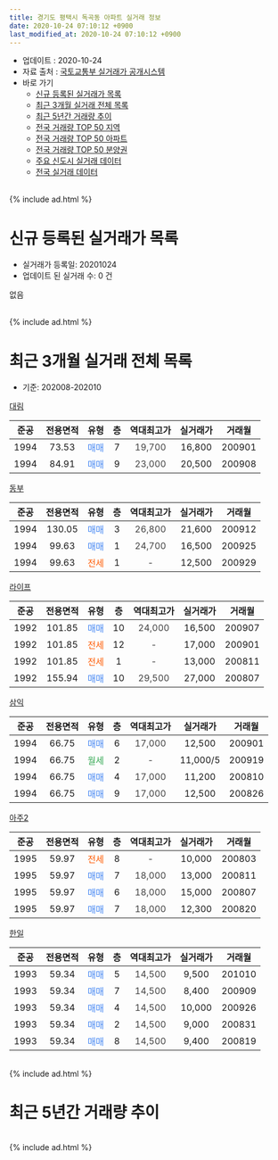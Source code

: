 ```yaml
---
title: 경기도 평택시 독곡동 아파트 실거래 정보
date: 2020-10-24 07:10:12 +0900
last_modified_at: 2020-10-24 07:10:12 +0900
---
```


* 업데이트 : 2020-10-24
* 자료 출처 : [국토교통부 실거래가 공개시스템](http://rt.molit.go.kr)
* 바로 가기
    * [신규 등록된 실거래가 목록](#신규-등록된-실거래가-목록)
    * [최근 3개월 실거래 전체 목록](#최근-3개월-실거래-전체-목록)
    * [최근 5년간 거래량 추이](#최근-5년간-거래량-추이)
    * [전국 거래량 TOP 50 지역](https://inasie.github.io/apt-trade-info/최근-3개월-전국에서-가장-거래가-많이-발생한-지역)
    * [전국 거래량 TOP 50 아파트](https://inasie.github.io/apt-trade-info/최근-3개월-전국에서-가장-거래가-많이-발생한-아파트)
    * [전국 거래량 TOP 50 분양권](https://inasie.github.io/apt-trade-info/최근-3개월-전국에서-가장-거래가-많이-발생한-분양권)
    * [주요 신도시 실거래 데이터](https://inasie.github.io/apt-trade-info/주요-신도시)
    * [전국 실거래 데이터](https://inasie.github.io/apt-trade-info/전국)
<br>
{% include ad.html %}
<br>

# 신규 등록된 실거래가 목록
* 실거래가 등록일: 20201024
* 업데이트 된 실거래 수: 0 건

없음

<br>
{% include ad.html %}
<br>

# 최근 3개월 실거래 전체 목록
* 기준: 202008-202010


[대림](https://search.naver.com/search.naver?query=%EA%B2%BD%EA%B8%B0%EB%8F%84+%ED%8F%89%ED%83%9D%EC%8B%9C+%EB%8F%85%EA%B3%A1%EB%8F%99+%EB%8C%80%EB%A6%BC)

|준공|전용면적|유형|층|역대최고가|실거래가|거래월|
|:---:|:---:|:---:|:---:|:---:|:---:|:---:|
|1994|73.53|<span style="color:#4285f3">매매</span>|7|<span style="color:#444444">19,700</span>|16,800|200901|
|1994|84.91|<span style="color:#4285f3">매매</span>|9|<span style="color:#444444">23,000</span>|20,500|200908|

[동부](https://search.naver.com/search.naver?query=%EA%B2%BD%EA%B8%B0%EB%8F%84+%ED%8F%89%ED%83%9D%EC%8B%9C+%EB%8F%85%EA%B3%A1%EB%8F%99+%EB%8F%99%EB%B6%80)

|준공|전용면적|유형|층|역대최고가|실거래가|거래월|
|:---:|:---:|:---:|:---:|:---:|:---:|:---:|
|1994|130.05|<span style="color:#4285f3">매매</span>|3|<span style="color:#444444">26,800</span>|21,600|200912|
|1994|99.63|<span style="color:#4285f3">매매</span>|1|<span style="color:#444444">24,700</span>|16,500|200925|
|1994|99.63|<span style="color:#ff5a00">전세</span>|1|<span style="color:#444444">-</span>|12,500|200929|

[라이프](https://search.naver.com/search.naver?query=%EA%B2%BD%EA%B8%B0%EB%8F%84+%ED%8F%89%ED%83%9D%EC%8B%9C+%EB%8F%85%EA%B3%A1%EB%8F%99+%EB%9D%BC%EC%9D%B4%ED%94%84)

|준공|전용면적|유형|층|역대최고가|실거래가|거래월|
|:---:|:---:|:---:|:---:|:---:|:---:|:---:|
|1992|101.85|<span style="color:#4285f3">매매</span>|10|<span style="color:#444444">24,000</span>|16,500|200907|
|1992|101.85|<span style="color:#ff5a00">전세</span>|12|<span style="color:#444444">-</span>|17,000|200901|
|1992|101.85|<span style="color:#ff5a00">전세</span>|1|<span style="color:#444444">-</span>|13,000|200811|
|1992|155.94|<span style="color:#4285f3">매매</span>|10|<span style="color:#444444">29,500</span>|27,000|200807|

[삼익](https://search.naver.com/search.naver?query=%EA%B2%BD%EA%B8%B0%EB%8F%84+%ED%8F%89%ED%83%9D%EC%8B%9C+%EB%8F%85%EA%B3%A1%EB%8F%99+%EC%82%BC%EC%9D%B5)

|준공|전용면적|유형|층|역대최고가|실거래가|거래월|
|:---:|:---:|:---:|:---:|:---:|:---:|:---:|
|1994|66.75|<span style="color:#4285f3">매매</span>|6|<span style="color:#444444">17,000</span>|12,500|200901|
|1994|66.75|<span style="color:#34a853">월세</span>|2|<span style="color:#444444">-</span>|11,000/5|200919|
|1994|66.75|<span style="color:#4285f3">매매</span>|4|<span style="color:#444444">17,000</span>|11,200|200810|
|1994|66.75|<span style="color:#4285f3">매매</span>|9|<span style="color:#444444">17,000</span>|12,500|200826|

[아주2](https://search.naver.com/search.naver?query=%EA%B2%BD%EA%B8%B0%EB%8F%84+%ED%8F%89%ED%83%9D%EC%8B%9C+%EB%8F%85%EA%B3%A1%EB%8F%99+%EC%95%84%EC%A3%BC2)

|준공|전용면적|유형|층|역대최고가|실거래가|거래월|
|:---:|:---:|:---:|:---:|:---:|:---:|:---:|
|1995|59.97|<span style="color:#ff5a00">전세</span>|8|<span style="color:#444444">-</span>|10,000|200803|
|1995|59.97|<span style="color:#4285f3">매매</span>|7|<span style="color:#444444">18,000</span>|13,000|200811|
|1995|59.97|<span style="color:#4285f3">매매</span>|6|<span style="color:#444444">18,000</span>|15,000|200807|
|1995|59.97|<span style="color:#4285f3">매매</span>|7|<span style="color:#444444">18,000</span>|12,300|200820|

[한일](https://search.naver.com/search.naver?query=%EA%B2%BD%EA%B8%B0%EB%8F%84+%ED%8F%89%ED%83%9D%EC%8B%9C+%EB%8F%85%EA%B3%A1%EB%8F%99+%ED%95%9C%EC%9D%BC)

|준공|전용면적|유형|층|역대최고가|실거래가|거래월|
|:---:|:---:|:---:|:---:|:---:|:---:|:---:|
|1993|59.34|<span style="color:#4285f3">매매</span>|5|<span style="color:#444444">14,500</span>|9,500|201010|
|1993|59.34|<span style="color:#4285f3">매매</span>|7|<span style="color:#444444">14,500</span>|8,400|200909|
|1993|59.34|<span style="color:#4285f3">매매</span>|4|<span style="color:#444444">14,500</span>|10,000|200926|
|1993|59.34|<span style="color:#4285f3">매매</span>|2|<span style="color:#444444">14,500</span>|9,000|200831|
|1993|59.34|<span style="color:#4285f3">매매</span>|8|<span style="color:#444444">14,500</span>|9,400|200819|


<br>
{% include ad.html %}
<br>

# 최근 5년간 거래량 추이


<div style="width:100%;">
    <canvas id="deal_progress" height="200"></canvas>
</div>

<script>
new Chart(document.getElementById("deal_progress"), {
    type: 'line',
    data: {
        labels: ['201510','201511','201512','201601','201602','201603','201604','201605','201606','201607','201608','201609','201610','201611','201612','201701','201702','201703','201704','201705','201706','201707','201708','201709','201710','201711','201712','201801','201802','201803','201804','201805','201806','201807','201808','201809','201810','201811','201812','201901','201902','201903','201904','201905','201906','201907','201908','201909','201910','201911','201912','202001','202002','202003','202004','202005','202006','202007','202008','202009','202010'],
        datasets: [{
            label: '매매',
            pointRadius: 1,
            data: [24, 15, 11, 10, 12, 13, 20, 11, 10, 12, 12, 8, 24, 8, 7, 7, 4, 13, 4, 12, 13, 12, 7, 15, 10, 6, 4, 5, 11, 6, 1, 5, 12, 5, 9, 3, 6, 3, 4, 5, 5, 2, 4, 9, 10, 14, 12, 10, 5, 7, 8, 3, 5, 7, 6, 12, 8, 17, 8, 8, 1],
            borderColor: "rgba(255, 201, 14, 1)",
            backgroundColor: "rgba(255, 201, 14, 0.5)",
            fill: false,
            lineTension: 0
        },{
            label: '전월세',
            pointRadius: 1,
            data: [8, 3, 9, 5, 4, 6, 3, 10, 12, 3, 3, 1, 8, 3, 4, 6, 10, 14, 7, 5, 3, 6, 6, 4, 5, 4, 1, 6, 7, 6, 5, 4, 9, 8, 4, 6, 4, 9, 2, 4, 4, 4, 9, 4, 6, 8, 12, 6, 3, 3, 5, 5, 6, 9, 5, 5, 3, 5, 2, 3, 0],
            borderColor: "rgba(0, 141, 185, 1)",
            backgroundColor: "rgba(0, 141, 185, 0.5)",
            fill: false,
            lineTension: 0
        }
        ]
    },
    options: {
        responsive: true,
        title: {
            display: false
        },
        tooltips: {
            mode: 'index',
            intersect: false
        },
        hover: {
            mode: 'nearest',
            intersect: true
        },
        scales: {
            xAxes: [{
                display: true,
                scaleLabel: {
                    display: true,
                    labelString: '년/월'
                }
            }],
            yAxes: [{
                display: true,
                ticks: {
                    suggestedMin: 0,
                },
                scaleLabel: {
                    display: true,
                    labelString: '실거래 수'
                }
            }]
        }
    }
});

</script>


<br>
{% include ad.html %}
<br>

